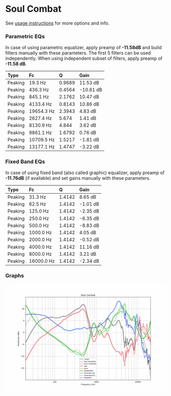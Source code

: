 # Soul Combat
See [usage instructions](https://github.com/jaakkopasanen/AutoEq#usage) for more options and info.

### Parametric EQs
In case of using parametric equalizer, apply preamp of **-11.58dB** and build filters manually
with these parameters. The first 5 filters can be used independently.
When using independent subset of filters, apply preamp of **-11.58 dB**.

| Type    | Fc         |      Q | Gain      |
|:--------|:-----------|:-------|:----------|
| Peaking | 19.3 Hz    | 0.9689 | 11.53 dB  |
| Peaking | 436.3 Hz   | 0.4564 | -10.61 dB |
| Peaking | 845.1 Hz   | 2.1762 | 10.47 dB  |
| Peaking | 4133.4 Hz  | 0.8143 | 10.86 dB  |
| Peaking | 19654.3 Hz | 2.3943 | 4.83 dB   |
| Peaking | 2627.4 Hz  | 5.674  | 1.41 dB   |
| Peaking | 8130.9 Hz  | 4.844  | 3.62 dB   |
| Peaking | 9861.1 Hz  | 1.6792 | 0.76 dB   |
| Peaking | 10709.5 Hz | 1.5217 | -1.81 dB  |
| Peaking | 13177.1 Hz | 1.4747 | -3.22 dB  |

### Fixed Band EQs
In case of using fixed band (also called graphic) equalizer, apply preamp of **-11.76dB**
(if available) and set gains manually with these parameters.

| Type    | Fc         |      Q | Gain     |
|:--------|:-----------|:-------|:---------|
| Peaking | 31.3 Hz    | 1.4142 | 8.65 dB  |
| Peaking | 62.5 Hz    | 1.4142 | -1.01 dB |
| Peaking | 125.0 Hz   | 1.4142 | -2.35 dB |
| Peaking | 250.0 Hz   | 1.4142 | -6.35 dB |
| Peaking | 500.0 Hz   | 1.4142 | -8.83 dB |
| Peaking | 1000.0 Hz  | 1.4142 | 4.05 dB  |
| Peaking | 2000.0 Hz  | 1.4142 | -0.52 dB |
| Peaking | 4000.0 Hz  | 1.4142 | 11.16 dB |
| Peaking | 8000.0 Hz  | 1.4142 | 3.21 dB  |
| Peaking | 16000.0 Hz | 1.4142 | -2.34 dB |

### Graphs
![](./Soul%20Combat.png)